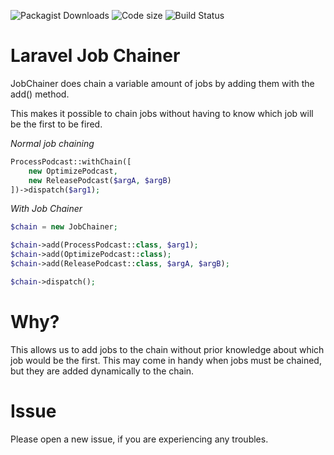 ![Packagist Downloads](https://img.shields.io/packagist/dt/JustIversen/laravel-job-chainer)
![Code size](https://img.shields.io/github/languages/code-size/JustIversen/laravel-job-chainer)
![Build Status](https://img.shields.io/github/actions/workflow/status/JustIversen/laravel-job-chainer/php.yml)

# Laravel Job Chainer

JobChainer does chain a variable amount of jobs by adding them
with the add() method.

This makes it possible to chain jobs without having to know
which job will be the first to be fired.

*Normal job chaining*

```php
ProcessPodcast::withChain([
    new OptimizePodcast,
    new ReleasePodcast($argA, $argB)
])->dispatch($arg1);
```

*With Job Chainer*

```php
$chain = new JobChainer;

$chain->add(ProcessPodcast::class, $arg1);
$chain->add(OptimizePodcast::class);
$chain->add(ReleasePodcast::class, $argA, $argB);

$chain->dispatch();
```

# Why?

This allows us to add jobs to the chain without prior knowledge about which job would be the first.
This may come in handy when jobs must be chained, but they are added dynamically to the chain.

# Issue

Please open a new issue, if you are experiencing any troubles.
